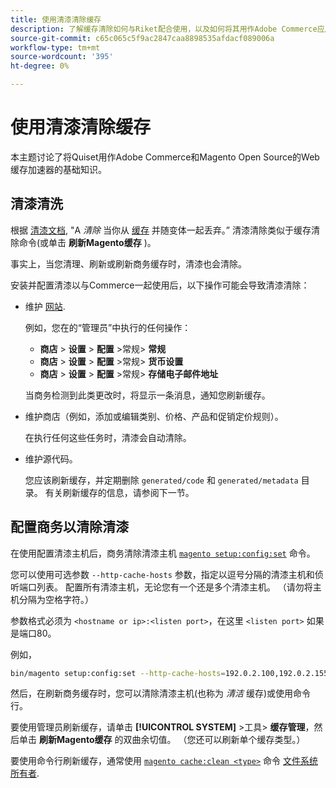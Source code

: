 ```yaml
---
title: 使用清漆清除缓存
description: 了解缓存清除如何与Riket配合使用，以及如何将其用作Adobe Commerce应用程序的Web缓存加速器。
source-git-commit: c65c065c5f9ac2847caa8898535afdacf089006a
workflow-type: tm+mt
source-wordcount: '395'
ht-degree: 0%

---
```



# 使用清漆清除缓存

本主题讨论了将Quiset用作Adobe Commerce和Magento Open Source的Web缓存加速器的基础知识。

## 清漆清洗

根据 [清漆文档](https://www.varnish-cache.org/docs/trunk/users-guide/purging.html), &quot;A *清除* 当你从 [缓存](https://glossary.magento.com/cache) 并随变体一起丢弃。” 清漆清除类似于缓存清除命令(或单击 **刷新Magento缓存** )。

事实上，当您清理、刷新或刷新商务缓存时，清漆也会清除。

安装并配置清漆以与Commerce一起使用后，以下操作可能会导致清漆清除：

- 维护 [网站](https://glossary.magento.com/website).

   例如，您在的“管理员”中执行的任何操作：

   - **商店** > **设置** > **配置** >常规> **常规**
   - **商店** > **设置** > **配置** >常规> **货币设置**
   - **商店** > **设置** > **配置** >常规> **存储电子邮件地址**

   当商务检测到此类更改时，将显示一条消息，通知您刷新缓存。

- 维护商店（例如，添加或编辑类别、价格、产品和促销定价规则）。

   在执行任何这些任务时，清漆会自动清除。

- 维护源代码。

   您应该刷新缓存，并定期删除 `generated/code` 和 `generated/metadata` 目录。 有关刷新缓存的信息，请参阅下一节。

## 配置商务以清除清漆

在使用配置清漆主机后，商务清除清漆主机 [`magento setup:config:set`](https://devdocs.magento.com/guides/v2.4/reference/cli/magento.html#setupconfigset) 命令。

您可以使用可选参数 `--http-cache-hosts` 参数，指定以逗号分隔的清漆主机和侦听端口列表。 配置所有清漆主机，无论您有一个还是多个清漆主机。 （请勿将主机分隔为空格字符。）

参数格式必须为 `<hostname or ip>:<listen port>`，在这里 `<listen port>` 如果是端口80。

例如，

```bash
bin/magento setup:config:set --http-cache-hosts=192.0.2.100,192.0.2.155:6081
```

然后，在刷新商务缓存时，您可以清除清漆主机(也称为 *清洁* 缓存)或使用命令行。

要使用管理员刷新缓存，请单击 **[!UICONTROL SYSTEM]** >工具> **缓存管理**，然后单击 **刷新Magento缓存** 的双曲余切值。 （您还可以刷新单个缓存类型。）

要使用命令行刷新缓存，通常使用 [`magento cache:clean <type>`](../cli/manage-cache.md#clean-and-flush-cache-types) 命令 [文件系统所有者](https://devdocs.magento.com/guides/v2.4/install-gde/prereq/file-sys-perms-over.html).
